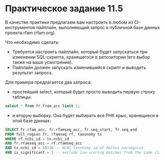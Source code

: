 # Практическое задание 11.5


В качестве практики предлагаем вам настроить в любом из CI-инструментов пайплайн, выполняющий запрос к публичной базе данных проекта rfam (rfam.org).

Что необходимо сделать:

- Требуется настроить пайплайн, который будет запускаться при изменении SQL-скрипта, хранящегося в репозитории (его выбор также на ваше усмотрение).
- Пайплайн должен запускать изменившийся скрипт и выводить результат запроса.

Для примера предлагается два запроса:
- простейший select, который будет просто выводить первую строку таблицы:
```sql
select * from fr.fram_acc limit 1;
```
- и вторую выборку. Она будет выбирать все РНК крыс, хранящиеся в этой базе данных:
```sql
SELECT fr.rfam_acc, fr.rfamseq_acc, fr.seq_start, fr.seq_end
FROM full_region fr, rfamseq rf, taxonomy tx
WHERE rf.ncbi_id = tx.ncbi_id
AND fr.rfamseq_acc = rf.rfamseq_acc
AND tx.ncbi_id = 10116 -- NCBI taxonomy id of Rattus norvegicus
AND is_significant = 1 -- exclude low-scoring matches from the same clan
```
